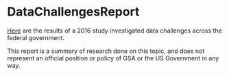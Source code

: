 # DataChallengesReport
[Here](./DataChallengesAcrossGovernment-Report.md) are the results of a 2016 study investigated data challenges across the federal government.

This report is a summary of research done on this topic, and does not represent an official position or policy of GSA or the US Government in any way.
